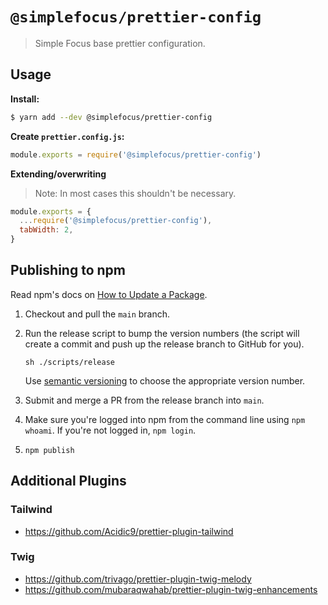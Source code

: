 # `@simplefocus/prettier-config`

> Simple Focus base prettier configuration.


## Usage

__Install:__

```bash
$ yarn add --dev @simplefocus/prettier-config
```

__Create `prettier.config.js`:__

```js
module.exports = require('@simplefocus/prettier-config')
```

__Extending/overwriting__

> Note: In most cases this shouldn't be necessary.

```js
module.exports = {
  ...require('@simplefocus/prettier-config'),
  tabWidth: 2,
}
```


## Publishing to npm

Read npm's docs on [How to Update a Package](https://docs.npmjs.com/getting-started/publishing-npm-packages#how-to-update-a-package).

1. Checkout and pull the `main` branch.

2. Run the release script to bump the version numbers (the script will create a commit and push up the release branch to GitHub for you).

    ```shell
    sh ./scripts/release
    ```

    Use [semantic versioning](https://docs.npmjs.com/about-semantic-versioning/) to choose the appropriate version number.

3. Submit and merge a PR from the release branch into `main`.

4. Make sure you're logged into npm from the command line using `npm whoami`. If you're not logged in, `npm login`.

5. `npm publish`


## Additional Plugins

### Tailwind

- https://github.com/Acidic9/prettier-plugin-tailwind

### Twig

- https://github.com/trivago/prettier-plugin-twig-melody
- https://github.com/mubaraqwahab/prettier-plugin-twig-enhancements
